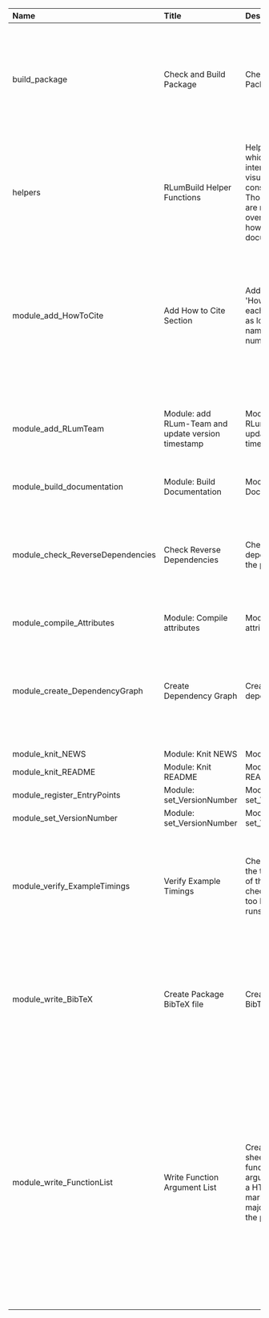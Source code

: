 

| Name                             | Title                                              | Description                                                                                                                                       | Version | m.Date | m.Time | Author                                                                                                                                                                                                                  | Citation                                                                                                                                                                                                                                                                           |
|:---------------------------------|:---------------------------------------------------|:--------------------------------------------------------------------------------------------------------------------------------------------------|:--------|:-------|:-------|:------------------------------------------------------------------------------------------------------------------------------------------------------------------------------------------------------------------------|:-----------------------------------------------------------------------------------------------------------------------------------------------------------------------------------------------------------------------------------------------------------------------------------|
| build_package                    | Check and Build Package                            | Check and Build Package                                                                                                                           | NA      | NA     | NA     | Sebastian Kreutzer, IRAMAT-CRP2A, UMR 5060, CNRS - Université Bordeaux Montaigne (France) -                                                                                                                          | Kreutzer, S. (2019). build_package(): Check and Build Package. In: Kreutzer, S., Burow, C. (2019). RLumBuild: RLum Universe Package BuildingR package version 0.1.0.9000-93. https://CRAN.R-project.org/package=RLumBuild                                                          |
| helpers                          | RLumBuild Helper Functions                         | Helper functions which are used internally to visualise the console output. Those functions are not in the overivew, but are, however, documented | NA      | NA     | NA     | Sebastian Kreutzer, IRAMAT-CRP2A, UMR 5060, CNRS - Université Bordeaux Montaigne (France) -                                                                                                                          | Kreutzer, S. (2019). helpers(): RLumBuild Helper Functions. In: Kreutzer, S., Burow, C. (2019). RLumBuild: RLum Universe Package BuildingR package version 0.1.0.9000-93. https://CRAN.R-project.org/package=RLumBuild                                                             |
| module_add_HowToCite             | Add How to Cite Section                            | Adds a section 'How to Cite' to each manual page as long as author names and version numbers are given                                            | 0.1.0   | NA     | NA     | Christoph Burow, Sebastian Kreutzer, IRAMAT-CRP2A, UMR 5060, CNRS - Université Bordeaux Montaigne (Frange) -                                                                                                         | Burow, C., Kreutzer, S. (2019). module_add_HowToCite(): Add How to Cite Section. Function version 0.1.0. In: Kreutzer, S., Burow, C. (2019). RLumBuild: RLum Universe Package BuildingR package version 0.1.0.9000-93. https://CRAN.R-project.org/package=RLumBuild                |
| module_add_RLumTeam              | Module: add RLum-Team and update version timestamp | Module: add RLum-Team and update version timestamp                                                                                                | 0.1.0   | NA     | NA     | Sebastian Kreutzer -                                                                                                                                                                                                 | Kreutzer, S. (2019). module_add_RLumTeam(): Module: add RLum-Team and update version timestamp. Function version 0.1.0. In: Kreutzer, S., Burow, C. (2019). RLumBuild: RLum Universe Package BuildingR package version 0.1.0.9000-93. https://CRAN.R-project.org/package=RLumBuild |
| module_build_documentation       | Module: Build Documentation                        | Module: Build Documentation                                                                                                                       | NA      | NA     | NA     | NA                                                                                                                                                                                                                      | NA                                                                                                                                                                                                                                                                                 |
| module_check_ReverseDependencies | Check Reverse Dependencies                         | Check the reverse dependencies of the package                                                                                                     | 0.1.0   | NA     | NA     | Sebastian Kreutzer, IRAMAT-CRP2A, UMR 5060, CNRS - Université Bordeaux Montaigne (France) -                                                                                                                          | Kreutzer, S. (2019). module_check_ReverseDependencies(): Check Reverse Dependencies. Function version 0.1.0. In: Kreutzer, S., Burow, C. (2019). RLumBuild: RLum Universe Package BuildingR package version 0.1.0.9000-93. https://CRAN.R-project.org/package=RLumBuild            |
| module_compile_Attributes        | Module: Compile attributes                         | Module: Compile attributes                                                                                                                        | NA      | NA     | NA     | NA                                                                                                                                                                                                                      | NA                                                                                                                                                                                                                                                                                 |
| module_create_DependencyGraph    | Create Dependency Graph                            | Create package dependency graph                                                                                                                   | 0.1.0   | NA     | NA     | Sebastian Kreutzer, IRAMAT-CRP2A, UMR 5060, CNRS - Université Bordeaux Montaigne (France) -                                                                                                                          | Kreutzer, S. (2019). module_create_DependencyGraph(): Create Dependency Graph. Function version 0.1.0. In: Kreutzer, S., Burow, C. (2019). RLumBuild: RLum Universe Package BuildingR package version 0.1.0.9000-93. https://CRAN.R-project.org/package=RLumBuild                  |
| module_knit_NEWS                 | Module: Knit NEWS                                  | Module: Knit NEWS                                                                                                                                 | NA      | NA     | NA     | NA                                                                                                                                                                                                                      | NA                                                                                                                                                                                                                                                                                 |
| module_knit_README               | Module: Knit README                                | Module: Knit README                                                                                                                               | NA      | NA     | NA     | NA                                                                                                                                                                                                                      | NA                                                                                                                                                                                                                                                                                 |
| module_register_EntryPoints      | Module: set_VersionNumber                          | Module: set_VersionNumber                                                                                                                         | NA      | NA     | NA     | NA                                                                                                                                                                                                                      | NA                                                                                                                                                                                                                                                                                 |
| module_set_VersionNumber         | Module: set_VersionNumber                          | Module: set_VersionNumber                                                                                                                         | NA      | NA     | NA     | NA                                                                                                                                                                                                                      | NA                                                                                                                                                                                                                                                                                 |
| module_verify_ExampleTimings     | Verify Example Timings                             | Check and display the timing results of the example checks to avoid too long example runs.                                                        | 0.1.0   | NA     | NA     | Sebastian Kreutzer, IRAMAT-CRP2A, UMR 5060, CNRS - Université Bordeaux Montaigne (France) -                                                                                                                          | Kreutzer, S. (2019). module_verify_ExampleTimings(): Verify Example Timings. Function version 0.1.0. In: Kreutzer, S., Burow, C. (2019). RLumBuild: RLum Universe Package BuildingR package version 0.1.0.9000-93. https://CRAN.R-project.org/package=RLumBuild                    |
| module_write_BibTeX              | Create Package BibTeX file                         | Create Package BibTeX file                                                                                                                        | 0.1.0   | NA     | NA     | Sebastian Kreutzer, IRAMAT-CRP2A, UMR 5060, CNRS - Université Bordeaux Montaigne (France) -                                                                                                                          | Kreutzer, S. (2019). module_write_BibTeX(): Create Package BibTeX file. Function version 0.1.0. In: Kreutzer, S., Burow, C. (2019). RLumBuild: RLum Universe Package BuildingR package version 0.1.0.9000-93. https://CRAN.R-project.org/package=RLumBuild                         |
| module_write_FunctionList        | Write Function Argument List                       | Create a spread-sheet table with all function arguments  Create a HTML and markdown list of all major functions in the package                    | 0.1.0   | NA     | NA     | Christoph Burow, Sebastian Kreutzer, IRAMAT-CRP2A, UMR 5060, CNRS - Université Bordeaux Montaigne (France) -   -  Sebastian Kreutzer, IRAMAT-CRP2A, UMR 5060, CNRS - Université Bordeaux Montaigne (France) -  | Burow, C., Kreutzer, S. (2019). module_write_FunctionList(): Write Function Argument List. Function version 0.1.0. In: Kreutzer, S., Burow, C. (2019). RLumBuild: RLum Universe Package BuildingR package version 0.1.0.9000-93. https://CRAN.R-project.org/package=RLumBuild      |

